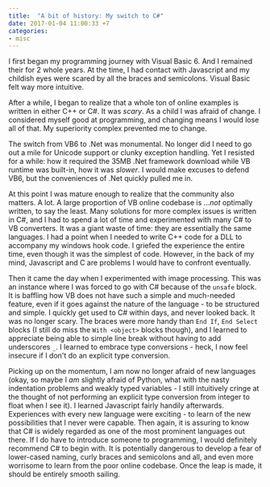```yaml
---
title:  "A bit of history: My switch to C#"
date: 2017-01-04 11:00:33 +7
categories:
- misc
---
```

I first began my programming journey with Visual Basic 6. And I remained their for 2 whole years. At the time, I had contact with Javascript and my childish eyes were scared by all the braces and semicolons. Visual Basic felt way more intuitive.

After a while, I began to realize that a whole ton of online examples is written in either C++ or C#. It was *scary*. As a child I was afraid of change. I considered myself good at programming, and changing means I would lose all of that. My superiority complex prevented me to change.

The switch from VB6 to .Net was monumental. No longer did I need to go out a mile for Unicode support or clunky exception handling. Yet I resisted for a while: how it required the 35MB .Net framework download while VB runtime was built-in, how it was *slower*. I would make excuses to defend VB6, but the conveniences of .Net quickly pulled me in.

At this point I was mature enough to realize that the community also matters. A lot. A large proportion of VB online codebase is ...*not* optimally written, to say the least. Many solutions for more complex issues is written in C#, and I had to spend a lot of time and experimented with many C# to VB converters. It was a giant waste of time: they are essentially the same languages. I had a point when I needed to write C++ code for a DLL to accompany my windows hook code. I griefed the experience the entire time, even though it was the simplest of code. However, in the back of my mind, Javascript and C are problems I would have to confront eventually.

Then it came the day when I experimented with image processing. This was an instance where I was forced to go with C# because of the `unsafe` block. It is baffling how VB does not have such a simple and much-needed feature, even if it goes against the nature of the language - to be structured and simple. I quickly get used to C# within days, and never looked back. It was no longer scary. The braces were more handy than `End If`, `End Select` blocks (I still do miss the `With <object>` blocks though), and I learned to appreciate being able to simple line break without having to add underscores `_`. I learned to embrace type conversions - heck, I now feel insecure if I don't do an explicit type conversion.

Picking up on the momentum, I am now no longer afraid of new languages (okay, so maybe I *am* slightly afraid of Python, what with the nasty indentation problems and weakly typed variables - I still intuitively cringe at the thought of not performing an explicit type conversion from integer to float when I see it). I learned Javascript fairly handily afterwards. Experiences with every new language were exciting - to learn of the new possibilities that I never were capable. Then again, it is assuring to know that C# is widely regarded as one of the most prominent languages out there. If I do have to introduce someone to programming, I would definitely recommend C# to begin with. It is potentially dangerous to develop a fear of lower-cased naming, curly braces and semicolons and all, and even more worrisome to learn from the poor online codebase. Once the leap is made, it should be entirely smooth sailing.
